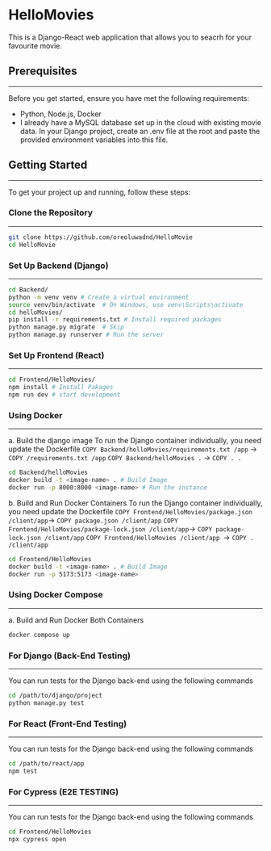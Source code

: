 # HelloMovies
This is a Django-React web application that allows you to seacrh for your favourite movie.
## Prerequisites
***
Before you get started, ensure you have met the following requirements:

- Python, Node.js, Docker
- I already have a MySQL database set up in the cloud with existing movie data. In your Django project, create an .env file at the root and paste the provided environment variables into this file.

## Getting Started
***
To get your project up and running, follow these steps:

###  Clone the Repository
***
```bash
git clone https://github.com/oreoluwadnd/HelloMovie
cd HelloMovie
```

### Set Up Backend (Django)
***
```bash
cd Backend/
python -m venv venv # Create a virtual environment
source venv/bin/activate  # On Windows, use venv\Scripts\activate  
cd helloMovies/ 
pip install -r requirements.txt # Install required packages
python manage.py migrate  # Skip
python manage.py runserver # Run the server
```


### Set Up Frontend (React)
***
```bash
cd Frontend/HelloMovies/
npm install # Install Pakages
npm run dev # start development
``` 

###   Using Docker
***
a. Build the django image 
To run the Django container individually, you need update the Dockerfile
`COPY Backend/helloMovies/requirements.txt /app` -> `COPY /requirements.txt /app`
`COPY Backend/helloMovies .` -> `COPY . .`

```bash
cd Backend/helloMovies
docker build -t <image-name> . # Build Image
docker run -p 8000:8000 <image-name> # Run the instance
```

b. Build and Run Docker Containers
To run the Django container individually, you need update the Dockerfile
`COPY Frontend/HelloMovies/package.json /client/app`-> `COPY package.json /client/app`
`COPY Frontend/HelloMovies/package-lock.json /client/app`-> `COPY package-lock.json /client/app`
`COPY Frontend/HelloMovies /client/app `-> `COPY . /client/app`
```bash
cd Frontend/HelloMovies
docker build -t <image-name> . # Build Image
docker run -p 5173:5173 <image-name> 
```



###   Using Docker Compose
***
a. Build and Run Docker Both Containers
```bash
docker compose up
```


### For Django (Back-End Testing)
***
You can run tests for the Django back-end using the following commands
```bash
cd /path/to/django/project
python manage.py test
```

### For React (Front-End Testing)
***
You can run tests for the Django back-end using the following commands
```bash
cd /path/to/react/app
npm test
```

### For Cypress (E2E TESTING)
***
You can run tests for the Django back-end using the following commands
```bash
cd Frontend/HelloMovies
npx cypress open
```


